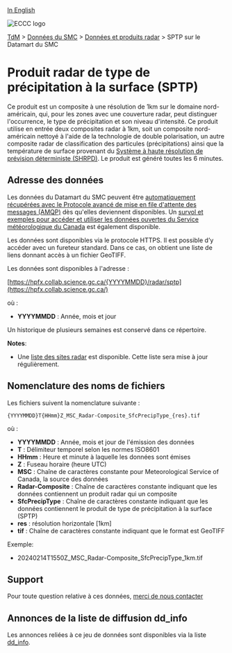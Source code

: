 [In English](readme_radar-sptp-datamart_en.md)

![ECCC logo](../../img_eccc-logo.png)

[TdM](../../readme_fr.md) > [Données du SMC](../readme_fr.md) > [Données et produits radar](readme_radar_fr.md) > SPTP sur le Datamart du SMC

# Produit radar de type de précipitation à la surface (SPTP)

Ce produit est un composite à une résolution de 1km sur le domaine nord-américain, qui, pour les zones avec une couverture radar, peut distinguer l'occurrence, le type de précipitation et son niveau d'intensité. Ce produit utilise en entrée deux composites radar à 1km, soit un composite nord-américain nettoyé à l'aide de la technologie de double polarisation, un autre composite radar de classification des particules (précipitations) ainsi que la température de surface provenant du [Système à haute résolution de prévision déterministe (SHRPD)](../nwp_hrdps/readme_hrdps_fr.md). Le produit est généré toutes les 6 minutes.

## Adresse des données 

Les données du Datamart du SMC peuvent être [automatiquement récupérées avec le Protocole avancé de mise en file d'attente des messages (AMQP)](../../msc-datamart/amqp_fr.md) dès qu'elles deviennent disponibles. Un [survol et exemples pour accéder et utiliser les données ouvertes du Service météorologique du Canada](../../usage/readme_fr.md) est également disponible.

Les données sont disponibles via le protocole HTTPS. Il est possible d’y accéder avec un fureteur standard. Dans ce cas, on obtient une liste de liens donnant accès à un fichier GeoTIFF.

Les données sont disponibles à l'adresse :

[https://hpfx.collab.science.gc.ca/{YYYYMMDD}/radar/sptp](https://hpfx.collab.science.gc.ca/)

où :

* __YYYYMMDD__ : Année, mois et jour

Un historique de plusieurs semaines est conservé dans ce répertoire.

__Notes__: 

* Une [liste des sites radar](https://collaboration.cmc.ec.gc.ca/cmc/cmos/public_doc/msc-data/obs_radar/radars_list.pdf) est disponible. Cette liste sera mise à jour régulièrement.

## Nomenclature des noms de fichiers

Les fichiers suivent la nomenclature suivante :

`{YYYYMMDD}T{HHmm}Z_MSC_Radar-Composite_SfcPrecipType_{res}.tif`

où :

* __YYYYMMDD__ : Année, mois et jour de l'émission des données
* __T__ : Délimiteur temporel selon les normes ISO8601
* __HHmm__ : Heure et  minute à laquelle les données sont émises
* __Z__ : Fuseau horaire (heure UTC)
* __MSC__ : Chaîne de caractères constante pour Meteorological Service of Canada, la source des données
* __Radar-Composite__ : Chaîne de caractères constante indiquant que les données contiennent un produit radar qui un composite
* __SfcPrecipType__ : Chaîne de caractères constante indiquant que les données contiennent le produit de type de précipitation à la surface (SPTP)
* __res__ : résolution horizontale [1km]
* __tif__ : Chaîne de caractères constante indiquant que le format est GeoTIFF

Exemple:

* 20240214T1550Z_MSC_Radar-Composite_SfcPrecipType_1km.tif

## Support

Pour toute question relative à ces données, [merci de nous contacter](https://meteo.gc.ca/mainmenu/contact_us_f.html)

## Annonces de la liste de diffusion dd_info 

Les annonces reliées à ce jeu de données sont disponibles via la liste [dd_info](https://comm.collab.science.gc.ca/mailman3/postorius/lists/dd_info/).
